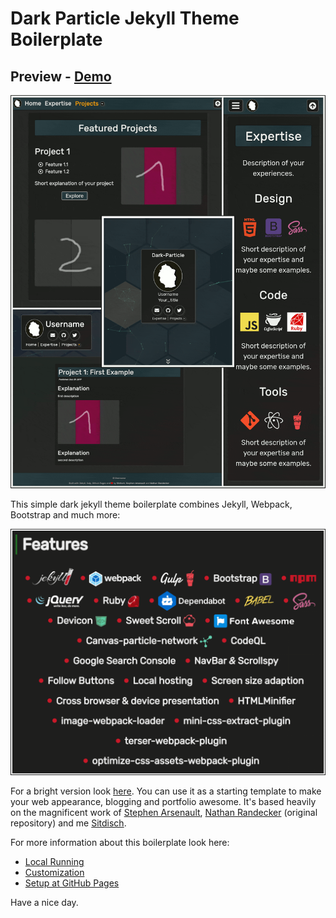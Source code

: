 # Dark Particle Jekyll Theme Boilerplate

## Preview - [Demo](https://sitdisch.github.io/Dark-Particle/ "Go there")

<a title="Go there" target="_blank" href="https://sitdisch.github.io/Dark-Particle/"><img alt="Dark-Particle" src="https://raw.githubusercontent.com/sitdisch/cloud/master/gifs/Dark_collage.gif" ></a>

This simple dark jekyll theme boilerplate combines Jekyll, Webpack, Bootstrap and much more:

<a title="Go there" target="_blank" href="https://sitdisch.github.io/mythemeway/2020/11/01/dark-particle.html#features"><img alt="Particle-Features" src="https://raw.githubusercontent.com/sitdisch/cloud/master/images/particle-features.png" ></a>

For a bright version look [here](https://sitdisch.github.io/mythemeway/2020/11/01/light-particle.html "Go there"). You can use it as a starting template to make your web appearance, blogging and portfolio awesome. It's based heavily on the magnificent work of [Stephen Arsenault](https://github.com/s-arsenault/s-arsenault.github.io "Go there"), [Nathan Randecker](https://github.com/nrandecker/particle "Go there") (original repository) and me [Sitdisch](https://github.com/sitdisch "Go there").

For more information about this boilerplate look here:
- [Local Running](https://sitdisch.github.io/mythemeway/2020/11/01/dark-particle.html#local-running "Go there")
- [Customization](https://sitdisch.github.io/mythemeway/2020/11/01/dark-particle.html#customization "Go there")
- [Setup at GitHub Pages](https://sitdisch.github.io/mythemeway/2020/11/01/dark-particle.html#setup-at-github-pages "Go there")

Have a nice day.
